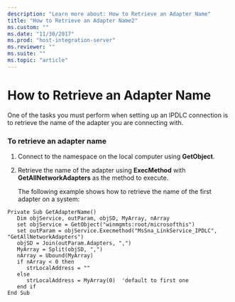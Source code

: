 ```yaml
---
description: "Learn more about: How to Retrieve an Adapter Name"
title: "How to Retrieve an Adapter Name2"
ms.custom: ""
ms.date: "11/30/2017"
ms.prod: "host-integration-server"
ms.reviewer: ""
ms.suite: ""
ms.topic: "article"
---
```

# How to Retrieve an Adapter Name
One of the tasks you must perform when setting up an IPDLC connection is to retrieve the name of the adapter you are connecting with.  
  
### To retrieve an adapter name  
  
1. Connect to the namespace on the local computer using **GetObject**.  
  
2. Retrieve the name of the adapter using **ExecMethod** with **GetAllNetworkAdapters** as the method to execute.  
  
   The following example shows how to retrieve the name of the first adapter on a system:  
  
```  
Private Sub GetAdapterName()  
   Dim objService, outParam, objSD, MyArray, nArray  
   set objService = GetObject("winmgmts:root/microsofthis")  
   set outParam = objService.Execmethod("MsSna_LinkService_IPDLC",   
"GetAllNetworkAdapters")  
   objSD = Join(outParam.Adapters, ",")  
   MyArray = Split(objSD, ",")  
   nArray = Ubound(MyArray)  
   if nArray < 0 then  
      strLocalAddress = ""  
   else  
      strLocalAddress = MyArray(0)  'default to first one  
   end if  
End Sub  
  
```

